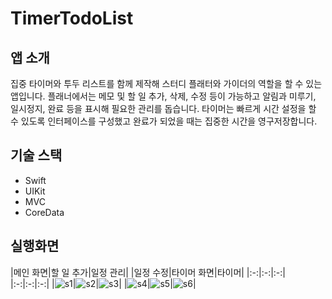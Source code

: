 # TimerTodoList

## 앱 소개
집중 타이머와 투두 리스트를 함께 제작해 스터디 플래터와 가이더의 역할을 할 수 있는 앱입니다. 플래너에서는 메모 및 할 일 추가, 삭제, 수정 등이 가능하고 알림과 미루기, 일시정지, 완료 등을 표시해 필요한 관리를 돕습니다. 타이머는 빠르게 시간 설정을 할 수 있도록 인터페이스를 구성했고 완료가 되었을 때는 집중한 시간을 영구저장합니다.

## 기술 스택 
* Swift
* UIKit
* MVC
* CoreData

## 실행화면
|메인 화면|할 일 추가|일정 관리|
|일정 수정|타이머 화면|타이머|
|:-:|:-:|:-:|
|:-:|:-:|:-:|
|![s1](https://user-images.githubusercontent.com/77890228/145695699-9cd563fb-4b5d-49e7-afcb-dfea31b25308.png)|![s2](https://user-images.githubusercontent.com/77890228/145695750-2ec3bc72-bb8b-4c16-91ed-97b38e2f7914.png)|![s3](https://user-images.githubusercontent.com/77890228/145695796-6309568c-05bc-4b06-b5af-569837f75385.png)|
|![s4](https://user-images.githubusercontent.com/77890228/145695863-3c574d99-3f12-49b5-86c8-9767e17baa80.png)|![s5](https://user-images.githubusercontent.com/77890228/145695900-df95e220-f83e-4960-b9c5-8f63ede404cd.png)|![s6](https://user-images.githubusercontent.com/77890228/145695893-d32cb8c1-2a8b-47f0-ab0e-49ce742df01f.png)|




